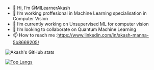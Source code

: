 

- 👋 Hi, I’m @MlLearnerAkash
- 👀 I’m working proffesional in Machine Learning specialisation in Computer Vision
- 🌱 I’m currently working on Unsupervised ML for computer vision
- 💞️ I’m looking to collaborate on Quantum Machine Learning
- 📫 How to reach me :https://www.linkedin.com/in/akash-manna-5b8669205/

<!---
MlLearnerAkash/MlLearnerAkash is a ✨ special ✨ repository because its `README.md` (this file) appears on your GitHub profile.
You can click the Preview link to take a look at your changes.
--->



![Akash's GitHub stats](https://github-readme-stats.vercel.app/api?username=MlLearnerAkash&show_icons=true&theme=radical)

[![Top Langs](https://github-readme-stats.vercel.app/api/top-langs/?username=MlLearnerAkash&langs_count=10)](https://github.com/MlLearnerAkash/github-readme-stats)

